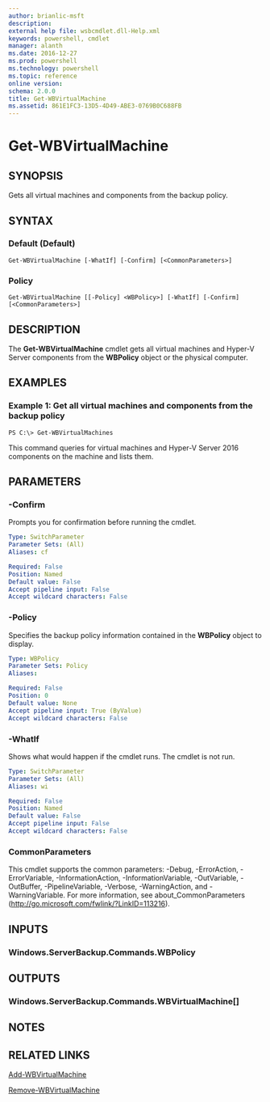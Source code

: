 ```yaml
---
author: brianlic-msft
description: 
external help file: wsbcmdlet.dll-Help.xml
keywords: powershell, cmdlet
manager: alanth
ms.date: 2016-12-27
ms.prod: powershell
ms.technology: powershell
ms.topic: reference
online version: 
schema: 2.0.0
title: Get-WBVirtualMachine
ms.assetid: 861E1FC3-13D5-4D49-ABE3-0769B0C688FB
---
```


# Get-WBVirtualMachine

## SYNOPSIS
Gets all virtual machines and components from the backup policy.

## SYNTAX

### Default (Default)
```
Get-WBVirtualMachine [-WhatIf] [-Confirm] [<CommonParameters>]
```

### Policy
```
Get-WBVirtualMachine [[-Policy] <WBPolicy>] [-WhatIf] [-Confirm] [<CommonParameters>]
```

## DESCRIPTION
The **Get-WBVirtualMachine** cmdlet gets all virtual machines and Hyper-V Server components from the **WBPolicy** object or the physical computer.

## EXAMPLES

### Example 1: Get all virtual machines and components from the backup policy
```
PS C:\> Get-WBVirtualMachines
```

This command queries for virtual machines and Hyper-V Server 2016 components on the machine and lists them.

## PARAMETERS

### -Confirm
Prompts you for confirmation before running the cmdlet.

```yaml
Type: SwitchParameter
Parameter Sets: (All)
Aliases: cf

Required: False
Position: Named
Default value: False
Accept pipeline input: False
Accept wildcard characters: False
```

### -Policy
Specifies the backup policy information contained in the **WBPolicy** object to display.

```yaml
Type: WBPolicy
Parameter Sets: Policy
Aliases: 

Required: False
Position: 0
Default value: None
Accept pipeline input: True (ByValue)
Accept wildcard characters: False
```

### -WhatIf
Shows what would happen if the cmdlet runs.
The cmdlet is not run.

```yaml
Type: SwitchParameter
Parameter Sets: (All)
Aliases: wi

Required: False
Position: Named
Default value: False
Accept pipeline input: False
Accept wildcard characters: False
```

### CommonParameters
This cmdlet supports the common parameters: -Debug, -ErrorAction, -ErrorVariable, -InformationAction, -InformationVariable, -OutVariable, -OutBuffer, -PipelineVariable, -Verbose, -WarningAction, and -WarningVariable. For more information, see about_CommonParameters (http://go.microsoft.com/fwlink/?LinkID=113216).

## INPUTS

### Windows.ServerBackup.Commands.WBPolicy

## OUTPUTS

### Windows.ServerBackup.Commands.WBVirtualMachine[]

## NOTES

## RELATED LINKS

[Add-WBVirtualMachine](./Add-WBVirtualMachine.md)

[Remove-WBVirtualMachine](./Remove-WBVirtualMachine.md)

